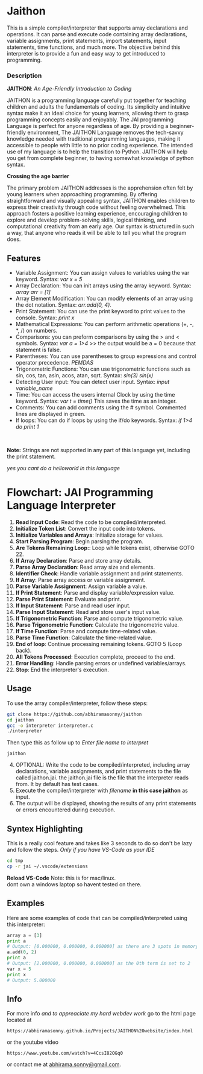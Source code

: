 # Jaithon

This is a simple compiler/interpreter that supports array declarations and operations. It can parse and execute code containing array declarations, variable assignments, print statements, import statements, input statements, time functions, and much more. The objective behind this interpreter is to provide a fun and easy way to get introduced to programming.

### Description

**JAITHON**: *An Age-Friendly Introduction to Coding*

JAITHON is a programming language carefully put together for teaching children and adults the fundamentals of coding. Its simplicity and intuitive syntax make it an ideal choice for young learners, allowing them to grasp programming concepts easily and enjoyably. The JAI programming Language is perfect for anyone regardless of age. By providing a beginner-friendly environment, The JAITHON Language removes the tech-savvy knowledge needed with traditional programming languages, making it accessible to people with little to no prior coding experience. The intended use of my language is to help the transition to Python. JAITHON will help you get from complete beginner, to having somewhat knowledge of python syntax.

**Crossing the age barrier**

The primary problem JAITHON addresses is the apprehension often felt by young learners when approaching programming. By offering straightforward and visually appealing syntax, JAITHON enables children to express their creativity through code without feeling overwhelmed. This approach fosters a positive learning experience, encouraging children to explore and develop problem-solving skills, logical thinking, and computational creativity from an early age. Our syntax is structured in such a way, that anyone who reads it will be able to tell you what the program does.

## Features

- Variable Assignment: You can assign values to variables using the var keyword. Syntax: *var x = 5*
- Array Declaration: You can init arrays using the array keyword. Syntax: *array arr = [1]*
- Array Element Modification: You can modify elements of an array using the dot notation. Syntax: *arr.add(0, 4).*
- Print Statement: You can use the print keyword to print values to the console. Syntax: *print x*
- Mathematical Expressions: You can perform arithmetic operations (+, -, *, /) on numbers.
- Comparisons: you can preform comparisons by using the > and < symbols. Syntax: *var a = 1>4* >> the output would be a = 0 because that statement is false.
- Parentheses: You can use parentheses to group expressions and control operator precedence. *PEMDAS*
- Trigonometric Functions: You can use trigonometric functions such as sin, cos, tan, asin, acos, atan, sqrt. Syntax: *sin(3)* *sin(x)*
- Detecting User input: You can detect user input. Syntax: *input variable_name*
- Time: You can access the users internal Clock by using the time keyword. Syntax: *var t = time()* This saves the time as an integer.
- Comments: You can add comments using the # symbol. Commented lines are displayed in green.
- If loops: You can do if loops by using the if/do keywords. Syntax: *if 1>4 do print 1*
<br>

**Note:** Strings are not supported in any part of this language yet, including the print statement. 
<br>

*yes you cant do a helloworld in this language*


# Flowchart: JAI Programming Language Interpreter

1. **Read Input Code**: Read the code to be compiled/interpreted.
2. **Initialize Token List**: Convert the input code into tokens.
3. **Initialize Variables and Arrays**: Initialize storage for values.
4. **Start Parsing Program**: Begin parsing the program.
5. **Are Tokens Remaining Loop:**: Loop while tokens exist, otherwise GOTO 22.
6. **If Array Declaration**: Parse and store array details.
7. **Parse Array Declaration**: Read array size and elements.
8. **Identifier Check**: Handle variable assignment and print statements.
9. **If Array**: Parse array access or variable assignment.
10. **Parse Variable Assignment**: Assign variable a value.
11. **If Print Statement**: Parse and display variable/expression value.
12. **Parse Print Statement**: Evaluate and print.
13. **If Input Statement**: Parse and read user input.
14. **Parse Input Statement**: Read and store user's input value.
15. **If Trigonometric Function**: Parse and compute trigonometric value.
16. **Parse Trigonometric Function**: Calculate the trigonometric value.
17. **If Time Function**: Parse and compute time-related value.
18. **Parse Time Function**: Calculate the time-related value.
19. **End of loop**: Continue processing remaining tokens. GOTO 5 (Loop back).
20. **All Tokens Processed**: Execution complete, proceed to the end.
21. **Error Handling**: Handle parsing errors or undefined variables/arrays.
22. **Stop**: End the interpreter's execution.

## Usage

To use the array compiler/interpreter, follow these steps:
```bash 
git clone https://github.com/abhiramasonny/jaithon
cd jaithon
gcc -o interpreter interpreter.c 
./interpreter
```
Then type this as follow up to *Enter file name to interpret*
```
jaithon
```

4. OPTIONAL: Write the code to be compiled/interpreted, including array declarations, variable assignments, and print statements to the file called jaithon.jai.
the jaithon.jai file is the file that the interpreter reads from. It by default has test cases.
5. Execute the compiler/interpreter with *filename* **in this case jaithon** as input.
6. The output will be displayed, showing the results of any print statements or errors encountered during execution.


## Syntex Highlighting

This is a really cool feature and takes like 3 seconds to do so don't be lazy and follow the steps.
*Only if you have VS-Code as your IDE*
```sh
cd tmp
cp -r jai ~/.vscode/extensions
```
**Reload VS-Code**
Note: this is for mac/linux.
<br>
dont own a windows laptop so havent tested on there.
## Examples

Here are some examples of code that can be compiled/interpreted using this interpreter:

```python
array a = [3]
print a
# Output: [0.000000, 0.000000, 0.000000] as there are 3 spots in memory initialized to 0.
a.add(0, 2)
print a
# Output: [2.000000, 0.000000, 0.000000] as the 0th term is set to 2
var x = 5
print x
# Output: 5.000000
```
## Info
For more info *and to appreaciate my hard webdev work* go to the html page located at 
```
https://abhiramasonny.github.io/Projects/JAITHON%20website/index.html
```
or the youtube video
```
https://www.youtube.com/watch?v=4CcsI82OGq0
```
or contact me at abhirama.sonny@gmail.com.